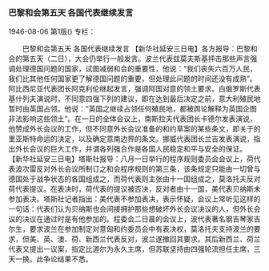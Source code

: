 ### 巴黎和会第五天  各国代表继续发言

1946-08-06
第1版()
专栏：

　　巴黎和会第五天
    各国代表继续发言
    【新华社延安三日电】各方报导：巴黎和会的第五天（二日），大会仍举行一般发言。波兰代表兹莫夫斯基抨击那些声言强调处理德国问题的国家，试图减弱和会的重要性，他说：“我们丧失六百万人民，我们比其他任何国家更了解德国问题的重要，但处理此问题的时间还没有成熟”。阿比西尼亚代表团长阿克利伦继起发言，强调阿国对意的领土要求。白俄罗斯代表基什列夫演说时，不同意四强下列的建议，即在达到最后决定之前，意大利殖民地暂时由英国占领。他说：“英国之继续占领任何殖民地，都被舆论解释为英国企图非法影响这些领土”。在一日的全体会议上，南斯拉夫代表团长卡德尔发表演说，他赞成外长会议的工作，但不同意外长会议准备的和约草案的某些条文，即关于的里亚斯特命运的决定，以及确定意南边界的条文。挪威代表团长兰吉发表演说，指出外长会议的巨大工作，并谓各列强合作是各国人民稳定和平与安全的保证。
    【新华社延安三日电】塔斯社报导：八月一日举行的程序规则委员会会议上，荷代表波次雷反对外长会议所制订之和会程序规则的第三条，该条规定只能由一切曾与德国处于战争状态的各国组成之，而荷代表则主张由十一国组成之，莫洛托夫反对荷代表提议。在表决时，荷代表的提议被否决，反对者由十一国，美代表贝纳斯未参加表决。塔斯社记者指出：美代表不参加表决，表示怀疑，会议上常听见这样的一句话：代表们认为贝纳斯也会间接拥护那些想破坏外长会议决议的人，但外长会议的决议在通过时是有他参加的。程委会二日晨的会议上，波代表著名钢吉琴家吉尔生，要求波兰在参加制定对意匈和约委员会中有表决权，莫洛托夫支持波兰的要求，但美、英、澳、荷、新西兰代表反对，波兰遂撤回其要求。其后新西兰、荷兰代表又提出一议案，指定比道尔为永久主席，但苏联坚持由四强轮流担任主席，三天一换。此争论结果不悉。
